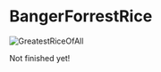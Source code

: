 # BangerForrestRice

![GreatestRiceOfAll](https://user-images.githubusercontent.com/53196457/178160488-77926330-59d1-4b88-bc0c-fefd448f4dd9.png)

Not finished yet!
